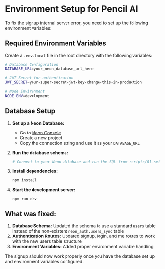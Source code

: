# Environment Setup for Pencil AI

To fix the signup internal server error, you need to set up the following environment variables:

## Required Environment Variables

Create a `.env.local` file in the root directory with the following variables:

```bash
# Database Configuration
DATABASE_URL=your_neon_database_url_here

# JWT Secret for authentication
JWT_SECRET=your-super-secret-jwt-key-change-this-in-production

# Node Environment
NODE_ENV=development
```

## Database Setup

1. **Set up a Neon Database:**
   - Go to [Neon Console](https://console.neon.tech/)
   - Create a new project
   - Copy the connection string and use it as your `DATABASE_URL`

2. **Run the database schema:**
   ```bash
   # Connect to your Neon database and run the SQL from scripts/01-setup-pencil-schema.sql
   ```

3. **Install dependencies:**
   ```bash
   npm install
   ```

4. **Start the development server:**
   ```bash
   npm run dev
   ```

## What was fixed:

1. **Database Schema:** Updated the schema to use a standard `users` table instead of the non-existent `neon_auth.users_sync` table
2. **Authentication Routes:** Updated signup, login, and me routes to work with the new users table structure
3. **Environment Variables:** Added proper environment variable handling

The signup should now work properly once you have the database set up and environment variables configured.
